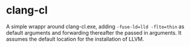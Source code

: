 
# clang-cl

A simple wrappr around clang-cl.exe, adding `-fuse-ld=lld -flto=thin` as default arguments and forwarding thereafter the passed in arguments. It assumes the default location for the installation of LLVM.
